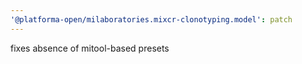 ```yaml
---
'@platforma-open/milaboratories.mixcr-clonotyping.model': patch
---
```


fixes absence of mitool-based presets

